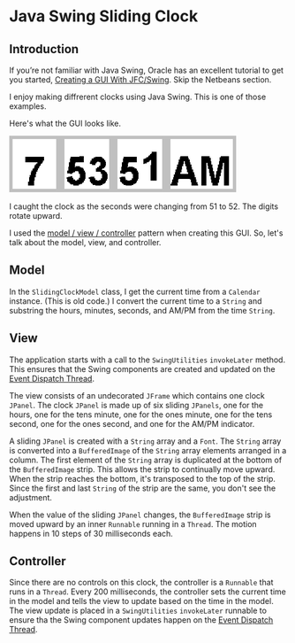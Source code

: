 # Java Swing Sliding Clock

## Introduction

If you’re not familiar with Java Swing, Oracle has an excellent tutorial to get you started, [Creating a GUI With JFC/Swing](https://docs.oracle.com/javase/tutorial/uiswing/index.html). Skip the Netbeans section.

I enjoy making diffrerent clocks using Java Swing.  This is one of those examples.

Here's what the GUI looks like.

![GUI](2020-12-08.png)

I caught the clock as the seconds were changing from 51 to 52.  The digits rotate upward.

I used the [model / view / controller](https://en.wikipedia.org/wiki/Model%E2%80%93view%E2%80%93controller) pattern when creating this GUI.  So, let's talk about the model, view, and controller.

## Model

In the `SlidingClockModel` class, I get the current time from a `Calendar` instance.  (This is old code.)  I convert the current time to a `String` and substring the hours, minutes, seconds, and AM/PM from the time `String`.

## View

The application starts with a call to the  `SwingUtilities` `invokeLater` method.  This ensures that the Swing components are created and updated on the [Event Dispatch Thread](https://docs.oracle.com/javase/tutorial/uiswing/concurrency/dispatch.html).

The view consists of an undecorated `JFrame` which contains one clock `JPanel`.  The clock `JPanel` is made up of six sliding `JPanels`, one for the hours, one for the tens minute, one for the ones minute, one for the tens second, one for the ones second, and one for the AM/PM indicator.

A sliding `JPanel` is created with a `String` array and a `Font`.  The `String` array is converted into a `BufferedImage` of the `String` array elements arranged in a column.  The first element of the `String` array is duplicated at the bottom of the `BufferedImage` strip.  This allows the strip to continually move upward.  When the strip reaches the bottom, it's transposed to the top of the strip.  Since the first and last `String` of the strip are the same, you don't see the adjustment.

When the value of the sliding `JPanel` changes, the `BufferedImage` strip is moved upward by an inner `Runnable` running in a `Thread`.  The motion happens in 10 steps of 30 milliseconds each.

## Controller

Since there are no controls on this clock, the controller is a `Runnable` that runs in a `Thread`.  Every 200 milliseconds, the controller sets the current time in the model and tells the view to update based on the time in the model.  The view update is placed in a `SwingUtilities` `invokeLater` runnable to ensure tha the Swing component updates happen on the [Event Dispatch Thread](https://docs.oracle.com/javase/tutorial/uiswing/concurrency/dispatch.html).
